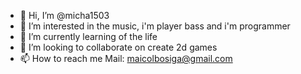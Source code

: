 - 👋 Hi, I’m @micha1503
- 👀 I’m interested in the music, i'm player bass and i'm programmer
- 🌱 I’m currently learning of the life 
- 💞️ I’m looking to collaborate on create 2d games
- 📫 How to reach me Mail: maicolbosiga@gmail.com 

<!---
micha1503/micha1503 is a ✨ special ✨ repository because its `README.md` (this file) appears on your GitHub profile.
You can click the Preview link to take a look at your changes.
--->
